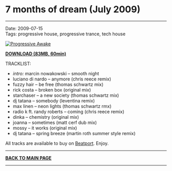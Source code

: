 # 7 months of dream (July 2009)

----

Date: 2009-07-15    
Tags:  progressive house, progressive trance, tech house     

[![Progressive Awake](https://drive.google.com/uc?export=download&id=0B1aIvu0NI6o4TmFrbEJlTjBWM1E)](https://drive.google.com/uc?export=download&id=0B_4_ynm06YZIcVRtaHRmNTU1MkE)

[**DOWNLOAD (83MB, 60min)**](https://drive.google.com/file/d/0B_4_ynm06YZIcVRtaHRmNTU1MkE/edit?usp=sharing)

TRACKLIST:  

* _intro:_ marcin nowakowski – smooth night
* luciano di nardo – anymore (chris reece remix)
* fuzzy hair – be free (thomas schwartz mix)
* rick costa – broken box (original mix)
* starchaser – a new society (thomas schwartz mix)
* dj tatana – somebody (leventina remix)
* max linen – neon lights (thomas schwartz rmx)
* radio k ft. randy roberts – coming (chris reece remix)
* dinka – chemistry (original mix)
* joanna – sometimes (matt cerf dub mix)
* mossy – it works (original mix)
* dj tatana – spring breeze (martin roth summer style remix)

All tracks are available to buy on <a href="http://beatport.com" target="_blank">Beatport</a>.
Enjoy.

----

[**BACK TO MAIN PAGE**](../README.md)

---- 
